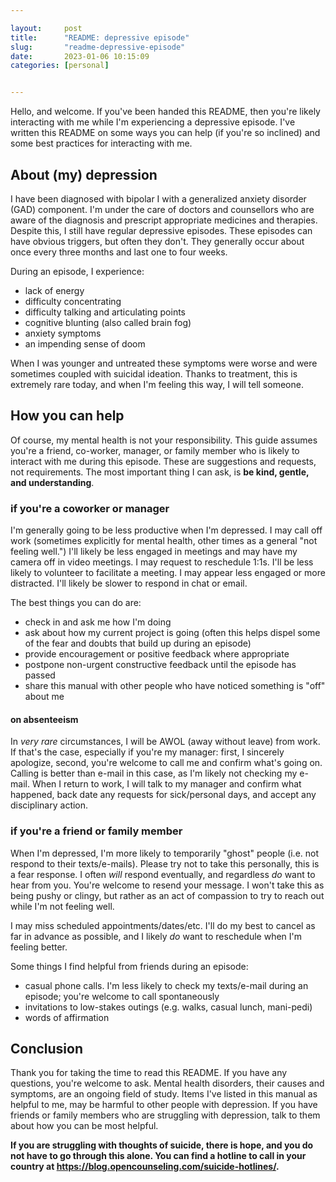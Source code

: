 ```yaml
---

layout:     post
title:      "README: depressive episode"
slug:       "readme-depressive-episode"
date:       2023-01-06 10:15:09
categories: [personal]


---
```


Hello, and welcome. If you've been handed this README, then you're likely
interacting with me while I'm experiencing a depressive episode. I've written
this README on some ways you can help (if you're so inclined) and some best
practices for interacting with me.

## About (my) depression

I have been diagnosed with bipolar I with a generalized anxiety disorder (GAD)
component. I'm under the care of doctors and counsellors who are aware of the
diagnosis and prescript appropriate medicines and therapies. Despite this, I
still have regular depressive episodes. These episodes can have obvious
triggers, but often they don't. They generally occur about once every three
months and last one to four weeks.

During an episode, I experience:

- lack of energy
- difficulty concentrating
- difficulty talking and articulating points
- cognitive blunting (also called brain fog)
- anxiety symptoms
- an impending sense of doom

When I was younger and untreated these symptoms were worse and were sometimes
coupled with suicidal ideation. Thanks to treatment, this is extremely rare
today, and when I'm feeling this way, I will tell someone.

## How you can help

Of course, my mental health is not your responsibility. This guide assumes
you're a friend, co-worker, manager, or family member who is likely to interact
with me during this episode. These are suggestions and requests, not
requirements. The most important thing I can ask, is **be kind, gentle, and
understanding**.

### if you're a coworker or manager

I'm generally going to be less productive when I'm depressed. I may call off
work (sometimes explicitly for mental health, other times as a general "not
feeling well.") I'll likely be less engaged in meetings and may have my camera
off in video meetings. I may request to reschedule 1:1s. I'll be less likely to
volunteer to facilitate a meeting. I may appear less engaged or more
distracted. I'll likely be slower to respond in chat or email.

The best things you can do are:

- check in and ask me how I'm doing
- ask about how my current project is going (often this helps dispel some of
  the fear and doubts that build up during an episode)
- provide encouragement or positive feedback where appropriate
- postpone non-urgent constructive feedback until the episode has passed
- share this manual with other people who have noticed something is "off" about
  me

#### on absenteeism

In _very rare_ circumstances, I will be AWOL (away without leave) from work. If
that's the case, especially if you're my manager: first, I sincerely apologize,
second, you're welcome to call me and confirm what's going on. Calling is
better than e-mail in this case, as I'm likely not checking my e-mail. When I
return to work, I will talk to my manager and confirm what happened, back date
any requests for sick/personal days, and accept any disciplinary action.

### if you're a friend or family member

When I'm depressed, I'm more likely to temporarily "ghost" people (i.e. not
respond to their texts/e-mails). Please try not to take this personally, this
is a fear response. I often _will_ respond eventually, and regardless _do_ want
to hear from you. You're welcome to resend your message. I won't take this as
being pushy or clingy, but rather as an act of compassion to try to reach out
while I'm not feeling well.

I may miss scheduled appointments/dates/etc. I'll do my best to cancel as far
in advance as possible, and I likely _do_ want to reschedule when I'm feeling
better.

Some things I find helpful from friends during an episode:

- casual phone calls. I'm less likely to check my texts/e-mail during an
  episode; you're welcome to call spontaneously
- invitations to low-stakes outings (e.g. walks, casual lunch, mani-pedi)
- words of affirmation

## Conclusion

Thank you for taking the time to read this README. If you have any questions,
you're welcome to ask. Mental health disorders, their causes and symptoms, are
an ongoing field of study. Items I've listed in this manual as helpful to me,
may be harmful to other people with depression. If you have friends or family
members who are struggling with depression, talk to them about how you can be
most helpful.

**If you are struggling with thoughts of suicide, there is hope, and you do not
have to go through this alone. You can find a hotline to call in your country
at https://blog.opencounseling.com/suicide-hotlines/.**

